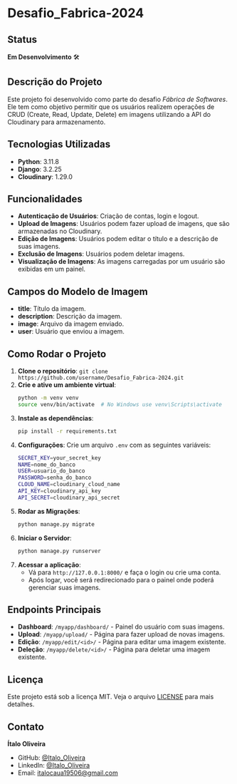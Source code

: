 # Desafio_Fabrica-2024

## Status

**Em Desenvolvimento** 🛠️

## Descrição do Projeto

Este projeto foi desenvolvido como parte do desafio _Fábrica de Softwares_. Ele tem como objetivo permitir que os usuários realizem operações de CRUD (Create, Read, Update, Delete) em imagens utilizando a API do Cloudinary para armazenamento.

## Tecnologias Utilizadas

- **Python**: 3.11.8
- **Django**: 3.2.25
- **Cloudinary**: 1.29.0

## Funcionalidades

- **Autenticação de Usuários**: Criação de contas, login e logout.
- **Upload de Imagens**: Usuários podem fazer upload de imagens, que são armazenadas no Cloudinary.
- **Edição de Imagens**: Usuários podem editar o título e a descrição de suas imagens.
- **Exclusão de Imagens**: Usuários podem deletar imagens.
- **Visualização de Imagens**: As imagens carregadas por um usuário são exibidas em um painel.

## Campos do Modelo de Imagem

- **title**: Título da imagem.
- **description**: Descrição da imagem.
- **image**: Arquivo da imagem enviado.
- **user**: Usuário que enviou a imagem.

## Como Rodar o Projeto

1. **Clone o repositório**: `git clone https://github.com/username/Desafio_Fabrica-2024.git`
2. **Crie e ative um ambiente virtual**:
    ```bash
    python -m venv venv
    source venv/bin/activate  # No Windows use venv\Scripts\activate
    ```
3. **Instale as dependências**:
    ```bash
    pip install -r requirements.txt
    ```
4. **Configurações**: Crie um arquivo `.env` com as seguintes variáveis:
    ```bash
    SECRET_KEY=your_secret_key
    NAME=nome_do_banco
    USER=usuario_do_banco
    PASSWORD=senha_do_banco
    CLOUD_NAME=cloudinary_cloud_name
    API_KEY=cloudinary_api_key
    API_SECRET=cloudinary_api_secret
    ```
5. **Rodar as Migrações**:
    ```bash
    python manage.py migrate
    ```
6. **Iniciar o Servidor**:
    ```bash
    python manage.py runserver
    ```
7. **Acessar a aplicação**:
    - Vá para `http://127.0.0.1:8000/` e faça o login ou crie uma conta.
    - Após logar, você será redirecionado para o painel onde poderá gerenciar suas imagens.

## Endpoints Principais

- **Dashboard**: `/myapp/dashboard/` - Painel do usuário com suas imagens.
- **Upload**: `/myapp/upload/` - Página para fazer upload de novas imagens.
- **Edição**: `/myapp/edit/<id>/` - Página para editar uma imagem existente.
- **Deleção**: `/myapp/delete/<id>/` - Página para deletar uma imagem existente.

## Licença

Este projeto está sob a licença MIT. Veja o arquivo [LICENSE](LICENSE) para mais detalhes.

## Contato

**Ítalo Oliveira**
- GitHub: [@Italo_Oliveira](https://github.com/SningFlengs)
- LinkedIn: [@Italo_Oliveira](https://www.linkedin.com/in/ítalo-cauã-58b12030b/)
- Email: italocaua19506@gmail.com
